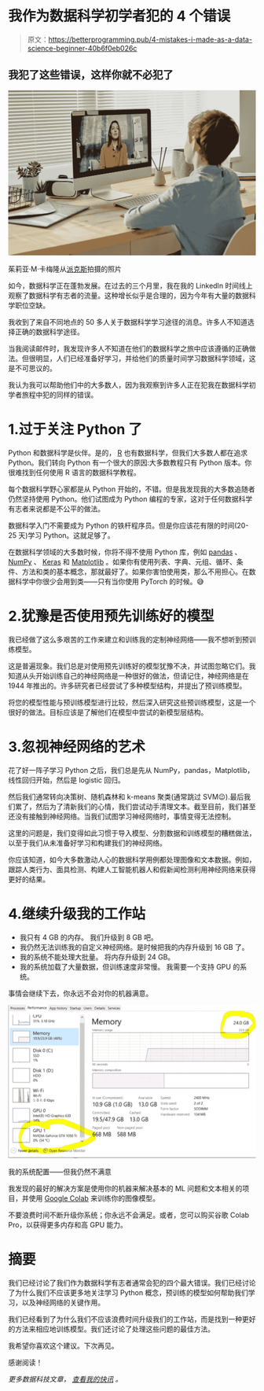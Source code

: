 # 我作为数据科学初学者犯的 4 个错误

> 原文：<https://betterprogramming.pub/4-mistakes-i-made-as-a-data-science-beginner-40b6f0eb026c>

## 我犯了这些错误，这样你就不必犯了

![](img/f4117b410414341570714d84d315ed26.png)

茱莉亚·M·卡梅隆从[派克斯](https://www.pexels.com/photo/photo-of-child-sitting-by-the-table-while-looking-at-the-imac-4145153/?utm_content=attributionCopyText&utm_medium=referral&utm_source=pexels)拍摄的照片

如今，数据科学正在蓬勃发展。在过去的三个月里，我在我的 LinkedIn 时间线上观察了数据科学有志者的流量。这种增长似乎是合理的，因为今年有大量的数据科学职位空缺。

我收到了来自不同地点的 50 多人关于数据科学学习途径的消息。许多人不知道选择正确的数据科学途径。

当我阅读邮件时，我发现许多人不知道在他们的数据科学之旅中应该遵循的正确做法。但很明显，人们已经准备好学习，并给他们的质量时间学习数据科学领域，这是不可思议的。

我认为我可以帮助他们中的大多数人，因为我观察到许多人正在犯我在数据科学初学者旅程中犯的同样的错误。

# 1.过于关注 Python 了

Python 和数据科学是伙伴。是的， [R](https://www.r-project.org/about.html) 也有数据科学，但我们大多数人都在追求 Python。我们转向 Python 有一个很大的原因:大多数教程只有 Python 版本。你很难找到任何使用 R 语言的数据科学教程。

每个数据科学野心家都是从 Python 开始的，不错。但是我发现我的大多数追随者仍然坚持使用 Python。他们试图成为 Python 编程的专家，这对于任何数据科学有志者来说都是不公平的做法。

数据科学入门不需要成为 Python 的铁杆程序员。但是你应该花有限的时间(20-25 天)学习 Python。这就足够了。

在数据科学领域的大多数时候，你将不得不使用 Python 库，例如 [pandas](https://pandas.pydata.org/) 、 [NumPy](https://numpy.org/) 、 [Keras](https://keras.io/) 和 [Matplotlib](https://matplotlib.org/) 。如果你有使用列表、字典、元组、循环、条件、方法和类的基本概念，那就最好了。如果你害怕使用类，那么不用担心。在数据科学中你很少会用到类——只有当你使用 PyTorch 的时候。😅

# 2.犹豫是否使用预先训练好的模型

我已经做了这么多艰苦的工作来建立和训练我的定制神经网络——我不想听到预训练模型。

这是普遍现象。我们总是对使用预先训练好的模型犹豫不决，并试图忽略它们。我知道从头开始训练自己的神经网络是一种很好的做法，但请记住，神经网络是在 1944 年推出的。许多研究者已经尝试了多种模型结构，并提出了预训练模型。

将您的模型性能与预训练模型进行比较，然后深入研究这些预训练模型，这是一个很好的做法。目标应该是了解他们在模型中尝试的新模型层结构。

# 3.忽视神经网络的艺术

花了好一阵子学习 Python 之后，我们总是先从 NumPy，pandas，Matplotlib，线性回归开始，然后是 logistic 回归。

然后我们通常转向决策树、随机森林和 k-means 聚类(通常跳过 SVM😉).最后我们累了，然后为了清新我们的心情，我们尝试动手清理文本。截至目前，我们甚至还没有接触到神经网络。当我们试图学习神经网络时，事情变得无法控制。

这里的问题是，我们变得如此习惯于导入模型、分割数据和训练模型的糟糕做法，以至于我们从未准备好学习和构建我们的神经网络。

你应该知道，如今大多数激动人心的数据科学用例都处理图像和文本数据。例如，跟踪人类行为、面具检测、构建人工智能机器人和假新闻检测利用神经网络来获得更好的结果。

# 4.继续升级我的工作站

*   我只有 4 GB 的内存。
    我们升级到 8 GB 吧。
*   我仍然无法训练我的自定义神经网络。是时候把我的内存升级到 16 GB 了。
*   我的系统不能处理大批量。
    将内存升级到 24 GB。
*   我的系统加载了大量数据，但训练速度非常慢。
    我需要一个支持 GPU 的系统。

事情会继续下去，你永远不会对你的机器满意。

![](img/56f3d2a7829433ee6539ff495e606476.png)

我的系统配置——但我仍然不满意

我发现的最好的解决方案是使用你的机器来解决基本的 ML 问题和文本相关的项目，并使用 [Google Colab](https://colab.research.google.com/notebooks/intro.ipynb?utm_source=scs-index) 来训练你的图像模型。

不要浪费时间不断升级你系统；你永远不会满足。或者，您可以购买谷歌 Colab Pro，以获得更多内存和高 GPU 能力。

# 摘要

我们已经讨论了我们作为数据科学有志者通常会犯的四个最大错误。我们已经讨论了为什么我们不应该更多地关注学习 Python 概念，预训练的模型如何帮助我们学习，以及神经网络的关键作用。

我们已经看到了为什么我们不应该浪费时间升级我们的工作站，而是找到一种更好的方法来相应地训练模型。我们还讨论了处理这些问题的最佳方法。

我希望你喜欢这个建议。下次再见。

感谢阅读！

*更多数据科技文章，* [*查看我的快讯*](https://mailchi.mp/4d33914bb328/pranjals-newsletter) *。*